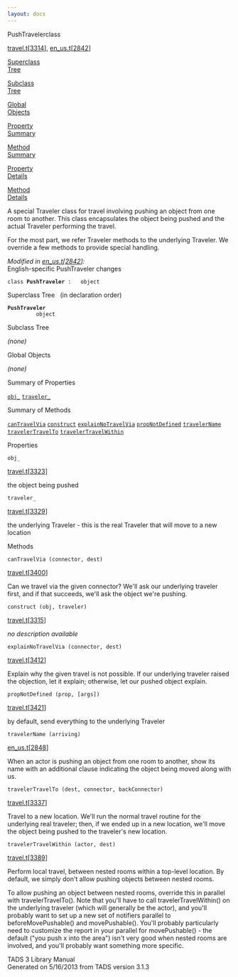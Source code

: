 ```yaml
---
layout: docs
---
```

<span class="title">PushTraveler</span><span class="type">class</span>

[travel.t](../file/travel.t.html)\[[3314](../source/travel.t.html#3314)\],
[en_us.t](../file/en_us.t.html)\[[2842](../source/en_us.t.html#2842)\]

[Superclass  
Tree](#_SuperClassTree_)

[Subclass  
Tree](#_SubClassTree_)

[Global  
Objects](#_ObjectSummary_)

[Property  
Summary](#_PropSummary_)

[Method  
Summary](#_MethodSummary_)

[Property  
Details](#_Properties_)

[Method  
Details](#_Methods_)



A special Traveler class for travel involving pushing an object from one
room to another. This class encapsulates the object being pushed and the
actual Traveler performing the travel.

For the most part, we refer Traveler methods to the underlying Traveler.
We override a few methods to provide special handling.

*Modified in
[en_us.t](../file/en_us.t.html)\[[2842](../source/en_us.t.html#2842)\]:*  
English-specific PushTraveler changes

`class `**`PushTraveler`**` :   object`



<span id="_SuperClassTree_"></span>



<span class="hdln">Superclass Tree</span>   (in declaration order)



**`PushTraveler`**  
`         object`  
<span id="_SubClassTree_"></span>



<span class="hdln">Subclass Tree</span>  



*(none)* <span id="_ObjectSummary_"></span>



<span class="hdln">Global Objects</span>  



*(none)* <span id="_PropSummary_"></span>



<span class="hdln">Summary of Properties</span>  



[`obj_`](#obj_) [`traveler_`](#traveler_)

<span id="_MethodSummary_"></span>



<span class="hdln">Summary of Methods</span>  



[`canTravelVia`](#canTravelVia) [`construct`](#construct) [`explainNoTravelVia`](#explainNoTravelVia) [`propNotDefined`](#propNotDefined) [`travelerName`](#travelerName) [`travelerTravelTo`](#travelerTravelTo) [`travelerTravelWithin`](#travelerTravelWithin)

<span id="_Properties_"></span>



<span class="hdln">Properties</span>  



<span id="obj_"></span>

`obj_`

[travel.t](../file/travel.t.html)\[[3323](../source/travel.t.html#3323)\]



the object being pushed



<span id="traveler_"></span>

`traveler_`

[travel.t](../file/travel.t.html)\[[3329](../source/travel.t.html#3329)\]



the underlying Traveler - this is the real Traveler that will move to a
new location



<span id="_Methods_"></span>



<span class="hdln">Methods</span>  



<span id="canTravelVia"></span>

`canTravelVia (connector, dest)`

[travel.t](../file/travel.t.html)\[[3400](../source/travel.t.html#3400)\]



Can we travel via the given connector? We'll ask our underlying traveler
first, and if that succeeds, we'll ask the object we're pushing.



<span id="construct"></span>

`construct (obj, traveler)`

[travel.t](../file/travel.t.html)\[[3315](../source/travel.t.html#3315)\]



*no description available*



<span id="explainNoTravelVia"></span>

`explainNoTravelVia (connector, dest)`

[travel.t](../file/travel.t.html)\[[3412](../source/travel.t.html#3412)\]



Explain why the given travel is not possible. If our underlying traveler
raised the objection, let it explain; otherwise, let our pushed object
explain.



<span id="propNotDefined"></span>

`propNotDefined (prop, [args])`

[travel.t](../file/travel.t.html)\[[3421](../source/travel.t.html#3421)\]



by default, send everything to the underlying Traveler



<span id="travelerName"></span>

`travelerName (arriving)`

[en_us.t](../file/en_us.t.html)\[[2848](../source/en_us.t.html#2848)\]



When an actor is pushing an object from one room to another, show its
name with an additional clause indicating the object being moved along
with us.



<span id="travelerTravelTo"></span>

`travelerTravelTo (dest, connector, backConnector)`

[travel.t](../file/travel.t.html)\[[3337](../source/travel.t.html#3337)\]



Travel to a new location. We'll run the normal travel routine for the
underlying real traveler; then, if we ended up in a new location, we'll
move the object being pushed to the traveler's new location.



<span id="travelerTravelWithin"></span>

`travelerTravelWithin (actor, dest)`

[travel.t](../file/travel.t.html)\[[3389](../source/travel.t.html#3389)\]



Perform local travel, between nested rooms within a top-level location.
By default, we simply don't allow pushing objects between nested rooms.

To allow pushing an object between nested rooms, override this in
parallel with travelerTravelTo(). Note that you'll have to call
travelerTravelWithin() on the underlying traveler (which will generally
be the actor), and you'll probably want to set up a new set of notifiers
parallel to beforeMovePushable() and movePushable(). You'll probably
particularly need to customize the report in your parallel for
movePushable() - the default ("you push x into the area") isn't very
good when nested rooms are involved, and you'll probably want something
more specific.





TADS 3 Library Manual  
Generated on 5/16/2013 from TADS version 3.1.3



